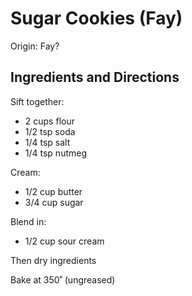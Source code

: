 # Sugar Cookies (Fay)

Origin:  Fay?

## Ingredients and Directions

Sift together:

- 2 cups flour
- 1/2 tsp soda
- 1/4 tsp salt
- 1/4 tsp nutmeg

Cream:

- 1/2 cup butter
- 3/4 cup sugar

Blend in:

- 1/2 cup sour cream

Then dry ingredients

Bake at 350˚ (ungreased)